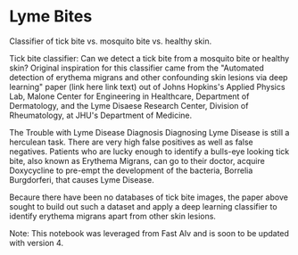 # Lyme Bites
Classifier of tick bite vs. mosquito bite vs. healthy skin. 

Tick bite classifier: Can we detect a tick bite from a mosquito bite or healthy skin? Original inspiration for this classifier came from the "Automated detection of erythema migrans and other confounding skin lesions via deep learning" paper (link here link text) out of Johns Hopkins's Applied Physics Lab, Malone Center for Engineering in Healthcare, Department of Dermatology, and the Lyme Disaese Research Center, Division of Rheumatology, at JHU's Department of Medicine.

The Trouble with Lyme Disease Diagnosis Diagnosing Lyme Disease is still a herculean task. There are very high false positives as well as false negatives. Patients who are lucky enough to identify a bulls-eye looking tick bite, also known as Erythema Migrans, can go to their doctor, acquire Doxycycline to pre-empt the development of the bacteria, Borrelia Burgdorferi, that causes Lyme Disease.

Becaure there have been no databases of tick bite images, the paper above sought to build out such a dataset and apply a deep learning classifier to identify erythema migrans apart from other skin lesions.

Note: This notebook was leveraged from Fast AIv and is soon to be updated with version 4. 
